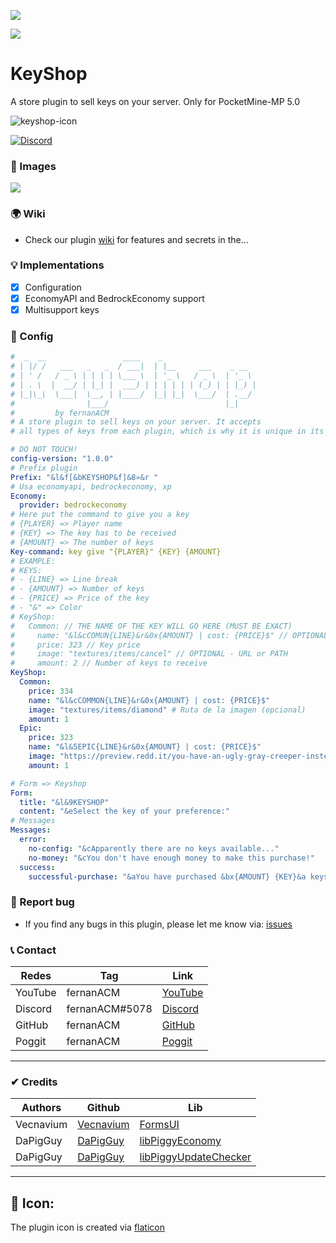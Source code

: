 [![](https://poggit.pmmp.io/shield.state/KeyShop)](https://poggit.pmmp.io/p/KeyShop)

[![](https://poggit.pmmp.io/shield.api/KeyShop)](https://poggit.pmmp.io/p/KeyShop)
# KeyShop
A store plugin to sell keys on your server. Only for PocketMine-MP 5.0

![keyshop-icon](https://github.com/fernanACM/KeyShop/assets/83558341/028f36e8-f19c-487b-a202-edf36cbb61b1)

<a href="https://discord.gg/YyE9XFckqb"><img src="https://img.shields.io/discord/837701868649709568?label=discord&color=7289DA&logo=discord" alt="Discord" /></a>

### 📸 Images
<img src="https://github.com/fernanACM/KeyShop/assets/83558341/4e94ca04-2c10-4eab-b44a-8161b3b42bd9">

### 🌍 Wiki
* Check our plugin [wiki](https://github.com/fernanACM/KeyShop/wiki) for features and secrets in the...

### 💡 Implementations
* [X] Configuration
* [X] EconomyAPI and BedrockEconomy support 
* [X] Multisupport keys

### 💾 Config
```yaml
#  _  __                 ____    _                     
# | |/ /   ___   _   _  / ___|  | |__     ___    _ __  
# | ' /   / _ \ | | | | \___ \  | '_ \   / _ \  | '_ \ 
# | . \  |  __/ | |_| |  ___) | | | | | | (_) | | |_) |
# |_|\_\  \___|  \__, | |____/  |_| |_|  \___/  | .__/ 
#                |___/                          |_|    
#         by fernanACM
# A store plugin to sell keys on your server. It accepts 
# all types of keys from each plugin, which is why it is unique in its kind.

# DO NOT TOUCH!
config-version: "1.0.0"
# Prefix plugin
Prefix: "&l&f[&bKEYSHOP&f]&8»&r "
# Usa economyapi, bedrockeconomy, xp
Economy: 
  provider: bedrockeconomy
# Here put the command to give you a key
# {PLAYER} => Player name
# {KEY} => The key has to be received
# {AMOUNT} => The number of keys
Key-command: key give "{PLAYER}" {KEY} {AMOUNT}
# EXAMPLE:
# KEYS:
# - {LINE} => Line break
# - {AMOUNT} => Number of keys
# - {PRICE} => Price of the key
# - "&" => Color
# KeyShop:
#   Common: // THE NAME OF THE KEY WILL GO HERE (MUST BE EXACT)
#     name: "&l&cCOMUN{LINE}&r&0x{AMOUNT} | cost: {PRICE}$" // OPTIONAL
#     price: 323 // Key price
#     image: "textures/items/cancel" // OPTIONAL - URL or PATH
#     amount: 2 // Number of keys to receive
KeyShop:
  Common:
    price: 334
    name: "&l&cCOMMON{LINE}&r&0x{AMOUNT} | cost: {PRICE}$"
    image: "textures/items/diamond" # Ruta de la imagen (opcional)
    amount: 1
  Epic:
    price: 323
    name: "&l&5EPIC{LINE}&r&0x{AMOUNT} | cost: {PRICE}$"
    image: "https://preview.redd.it/you-have-an-ugly-gray-creeper-instead-of-a-minecraft-icon-v0-y83ppc5i6r4b1.png?width=1024&format=png&auto=webp&s=12576cea991cd7c24bd277c1c43800e81ea0e73a" # Ruta de la imagen (opcional)
    amount: 1

# Form => Keyshop
Form:
  title: "&l&9KEYSHOP"
  content: "&eSelect the key of your preference:"
# Messages
Messages:
  error:
    no-config: "&cApparently there are no keys available..."
    no-money: "&cYou don't have enough money to make this purchase!"
  success:
    successful-purchase: "&aYou have purchased &bx{AMOUNT} {KEY}&a keys for only &b{PRICE}$"
```

### 📢 Report bug
* If you find any bugs in this plugin, please let me know via: [issues](https://github.com/fernanACM/KeyShop/issues)

### 📞 Contact
| Redes | Tag | Link |
|-------|-------------|------|
| YouTube | fernanACM | [YouTube](https://www.youtube.com/channel/UC-M5iTrCItYQBg5GMuX5ySw) | 
| Discord | fernanACM#5078 | [Discord](https://discord.gg/YyE9XFckqb) |
| GitHub | fernanACM | [GitHub](https://github.com/fernanACM)
| Poggit | fernanACM | [Poggit](https://poggit.pmmp.io/ci/fernanACM)
****

### ✔ Credits
| Authors | Github | Lib |
|---------|--------|-----|
| Vecnavium | [Vecnavium](https://github.com/Vecnavium) | [FormsUI](https://github.com/Vecnavium/FormsUI/tree/master/) |
| DaPigGuy | [DaPigGuy](https://github.com/DaPigGuy) | [libPiggyEconomy](https://github.com/DaPigGuy/libPiggyEconomy) |
| DaPigGuy | [DaPigGuy](https://github.com/DaPigGuy) | [libPiggyUpdateChecker](https://github.com/DaPigGuy/libPiggyUpdateChecker) |
****

## 🔔 Icon:

The plugin icon is created via [flaticon](www.flaticon.com)

